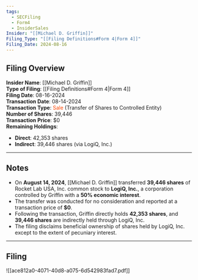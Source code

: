 ```yaml
---
tags:
  - SECFiling
  - Form4
  - InsiderSales
Insider: "[[Michael D. Griffin]]"
Filing_Type: "[[Filing Definitions#Form 4|Form 4]]"
Filing_Date: 2024-08-16  
---
```


## Filing Overview

**Insider Name**: [[Michael D. Griffin]]  
**Type of Filing**: [[Filing Definitions#Form 4|Form 4]]  
**Filing Date**: 08-16-2024  
**Transaction Date**: 08-14-2024  
**Transaction Type**: <span style="color:orangered">Sale</span> (Transfer of Shares to Controlled Entity)  
**Number of Shares**: 39,446  
**Transaction Price**: $0  
**Remaining Holdings**:  
- **Direct**: 42,353 shares  
- **Indirect**: 39,446 shares (via LogiQ, Inc.)  

---

## Notes

- On **August 14, 2024**, [[Michael D. Griffin]] transferred **39,446 shares** of Rocket Lab USA, Inc. common stock to **LogiQ, Inc.**, a corporation controlled by Griffin with a **50% economic interest**. 
- The transfer was conducted for no consideration and reported at a transaction price of **$0**.
- Following the transaction, Griffin directly holds **42,353 shares**, and **39,446 shares** are indirectly held through LogiQ, Inc.
- The filing disclaims beneficial ownership of shares held by LogiQ, Inc. except to the extent of pecuniary interest.

---

## Filing

![[ace812a0-4071-40d8-a075-6d542983fad7.pdf]]
